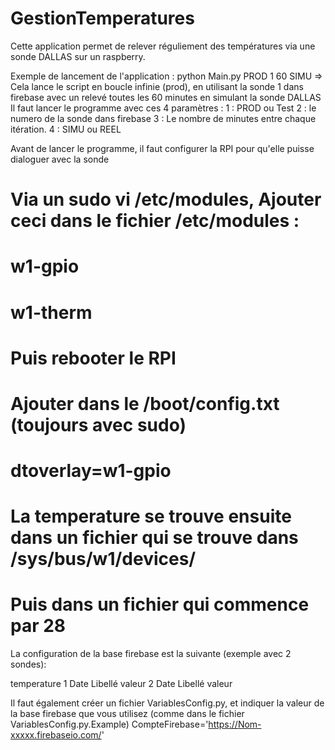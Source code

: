 # GestionTemperatures
Cette application permet de relever réguliement des températures via une sonde DALLAS sur un raspberry.

Exemple de lancement de l'application :
python Main.py PROD 1 60 SIMU
=> Cela lance le script en boucle infinie (prod), en utilisant la sonde 1 dans firebase avec un relevé toutes les 60 minutes en simulant la sonde DALLAS
Il faut lancer le programme avec ces 4 paramètres :
1 : PROD ou Test
2 : le numero de la sonde dans firebase
3 : Le nombre de minutes entre chaque itération.
4 : SIMU ou REEL

Avant de lancer le programme, il faut configurer la RPI pour qu'elle puisse dialoguer avec la sonde
# Via un sudo vi /etc/modules, Ajouter ceci dans le fichier /etc/modules :
# w1-gpio
# w1-therm
# Puis rebooter le RPI
# Ajouter dans le /boot/config.txt (toujours avec sudo)
# dtoverlay=w1-gpio
# La temperature se trouve ensuite dans un fichier qui se trouve dans /sys/bus/w1/devices/
# Puis dans un fichier qui commence par 28

La configuration de la base firebase est la suivante (exemple avec 2 sondes):

temperature
  1
    Date
    Libellé
    valeur
  2
    Date
    Libellé
    valeur


Il faut également créer un fichier VariablesConfig.py, et indiquer la valeur de la base firebase que vous utilisez (comme dans le fichier VariablesConfig.py.Example)
CompteFirebase='https://Nom-xxxxx.firebaseio.com/'
